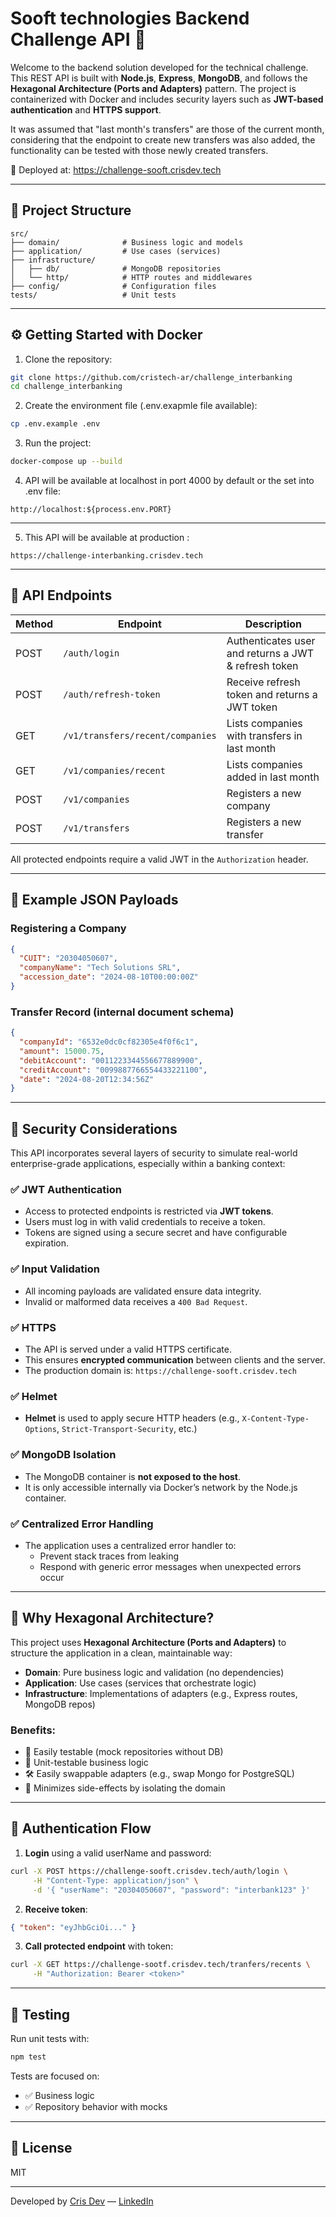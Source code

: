 # Sooft technologies Backend Challenge API 🚀

Welcome to the backend solution developed for the technical challenge. This REST API is built with **Node.js**, **Express**, **MongoDB**, and follows the **Hexagonal Architecture (Ports and Adapters)** pattern. The project is containerized with Docker and includes security layers such as **JWT-based authentication** and **HTTPS support**.

It was assumed that "last month's transfers" are those of the current month, considering that the endpoint to create new transfers was also added, the functionality can be tested with those newly created transfers.


🔗 Deployed at: https://challenge-sooft.crisdev.tech

---

## 📁 Project Structure

```
src/
├── domain/              # Business logic and models
├── application/         # Use cases (services)
├── infrastructure/
│   ├── db/              # MongoDB repositories
│   └── http/            # HTTP routes and middlewares
├── config/              # Configuration files
tests/                   # Unit tests
```

---

## ⚙️ Getting Started with Docker

1. Clone the repository:

```bash
git clone https://github.com/cristech-ar/challenge_interbanking
cd challenge_interbanking
```

2. Create the environment file (.env.exapmle file available):

```bash
cp .env.example .env
```

3. Run the project:

```bash
docker-compose up --build
```
4. API will be available at localhost in port 4000 by default or the set into .env file:

```
http://localhost:${process.env.PORT}
```

---
5. This API will be available at production :

```
https://challenge-interbanking.crisdev.tech
```

---

## 🧪 API Endpoints

| Method | Endpoint                                 | Description                                           |
|--------|------------------------------------------|--------------------------------------------           |
| POST   | `/auth/login`                            | Authenticates user and returns a JWT & refresh token  |
| POST   | `/auth/refresh-token`                    | Receive refresh token and returns a JWT token         |
| GET    | `/v1/transfers/recent/companies`         | Lists companies with transfers in last month          |
| GET    | `/v1/companies/recent`                   | Lists companies added in last month                   |
| POST   | `/v1/companies`                          | Registers a new company                               |
| POST   | `/v1/transfers`                          | Registers a new transfer                              |

All protected endpoints require a valid JWT in the `Authorization` header.

---

## 🧾 Example JSON Payloads

### Registering a Company

```json
{
  "CUIT": "20304050607",
  "companyName": "Tech Solutions SRL",
  "accession_date": "2024-08-10T00:00:00Z"
}
```

### Transfer Record (internal document schema)

```json
{
  "companyId": "6532e0dc0cf82305e4f0f6c1",
  "amount": 15000.75,
  "debitAccount": "0011223344556677889900",
  "creditAccount": "0099887766554433221100",
  "date": "2024-08-20T12:34:56Z"
}
```

---

## 🔐 Security Considerations

This API incorporates several layers of security to simulate real-world enterprise-grade applications, especially within a banking context:

### ✅ JWT Authentication

- Access to protected endpoints is restricted via **JWT tokens**.
- Users must log in with valid credentials to receive a token.
- Tokens are signed using a secure secret and have configurable expiration.

### ✅ Input Validation

- All incoming payloads are validated ensure data integrity.
- Invalid or malformed data receives a `400 Bad Request`.

### ✅ HTTPS

- The API is served under a valid HTTPS certificate.
- This ensures **encrypted communication** between clients and the server.
- The production domain is: `https://challenge-sooft.crisdev.tech`

### ✅ Helmet

- **Helmet** is used to apply secure HTTP headers (e.g., `X-Content-Type-Options`, `Strict-Transport-Security`, etc.)

### ✅ MongoDB Isolation

- The MongoDB container is **not exposed to the host**.
- It is only accessible internally via Docker’s network by the Node.js container.

### ✅ Centralized Error Handling

- The application uses a centralized error handler to:
  - Prevent stack traces from leaking
  - Respond with generic error messages when unexpected errors occur

---

## 🧱 Why Hexagonal Architecture?

This project uses **Hexagonal Architecture (Ports and Adapters)** to structure the application in a clean, maintainable way:

- **Domain**: Pure business logic and validation (no dependencies)
- **Application**: Use cases (services that orchestrate logic)
- **Infrastructure**: Implementations of adapters (e.g., Express routes, MongoDB repos)

### Benefits:

- 🔁 Easily testable (mock repositories without DB)
- 🧪 Unit-testable business logic
- 🛠️ Easily swappable adapters (e.g., swap Mongo for PostgreSQL)
- 🔐 Minimizes side-effects by isolating the domain

---

## 🔑 Authentication Flow

1. **Login** using a valid userName and password:

```bash
curl -X POST https://challenge-sooft.crisdev.tech/auth/login \
     -H "Content-Type: application/json" \
     -d '{ "userName": "20304050607", "password": "interbank123" }'
```

2. **Receive token**:

```json
{ "token": "eyJhbGciOi..." }
```

3. **Call protected endpoint** with token:

```bash
curl -X GET https://challenge-sootf.crisdev.tech/tranfers/recents \
     -H "Authorization: Bearer <token>"
```

---

## 🧪 Testing

Run unit tests with:

```bash
npm test
```

Tests are focused on:

- ✅ Business logic
- ✅ Repository behavior with mocks

---

## 📄 License

MIT

---

Developed by [Cris Dev](https://crisdev.tech) — [LinkedIn](https://linkedin.com/in/christian-rios-dev)